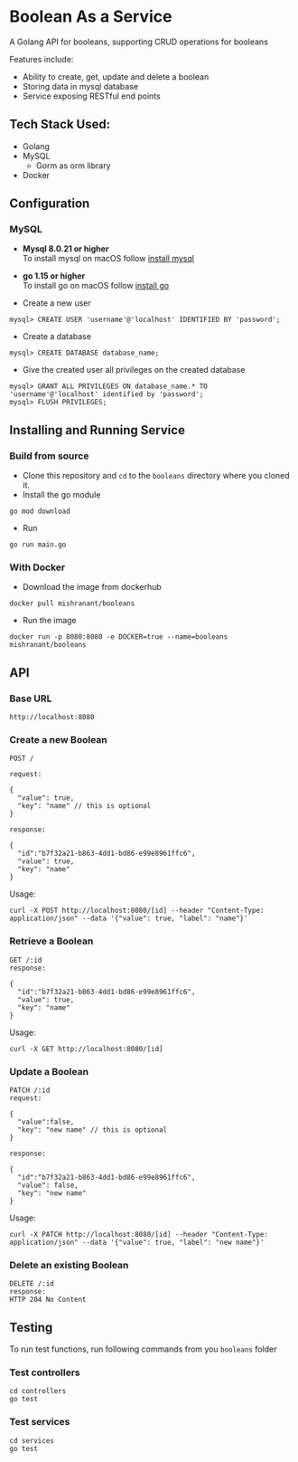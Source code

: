 # Boolean As a Service
A Golang API for booleans, supporting CRUD operations for booleans

Features include:
- Ability to create, get, update and delete a boolean
- Storing data in mysql database
- Service exposing RESTful end points

## Tech Stack Used:
- Golang
- MySQL
  - Gorm as orm library
- Docker

## Configuration

### MySQL
- __Mysql 8.0.21 or higher__ <br />
To install mysql on  macOS follow [install mysql](https://flaviocopes.com/mysql-how-to-install/) <br />

- __go 1.15 or higher__ <br />
To install go on macOS follow [install go](https://www.geeksforgeeks.org/how-to-install-golang-on-macos/) <br />


- Create a new user
```
mysql> CREATE USER 'username'@'localhost' IDENTIFIED BY 'password';
```
- Create a database
```
mysql> CREATE DATABASE database_name;
```
- Give the created user all privileges on the created database
```
mysql> GRANT ALL PRIVILEGES ON database_name.* TO 'username'@'localhost' identified by 'password';
mysql> FLUSH PRIVILEGES;
```

## Installing and Running Service

### Build from source
 - Clone this repository and `cd` to the `booleans` directory where you cloned it.
 - Install the go module
 ```
 go mod download
 ```
 - Run
 ```
 go run main.go
```

### With Docker 
- Download the image from dockerhub
```
docker pull mishranant/booleans
```
- Run the image
```
docker run -p 8080:8080 -e DOCKER=true --name=booleans mishranant/booleans
```

## API
### Base URL
```
http://localhost:8080
```

### Create a new Boolean

```
POST /

request:

{
  "value": true,
  "key": "name" // this is optional
}

response:

{
  "id":"b7f32a21-b863-4dd1-bd86-e99e8961ffc6",
  "value": true,
  "key": "name"
}
```
Usage:
 
```console
curl -X POST http://localhost:8080/[id] --header "Content-Type: application/json" --data '{"value": true, "label": "name"}'
```


### Retrieve a Boolean

```
GET /:id
response:

{
  "id":"b7f32a21-b863-4dd1-bd86-e99e8961ffc6",
  "value": true,
  "key": "name"
}
```
Usage:
 
```console
curl -X GET http://localhost:8080/[id]
```

### Update a Boolean
```
PATCH /:id
request:

{
  "value":false,
  "key": "new name" // this is optional
}

response:

{
  "id":"b7f32a21-b863-4dd1-bd86-e99e8961ffc6",
  "value": false,
  "key": "new name"
}
```

Usage:

```console
curl -X PATCH http://localhost:8080/[id] --header "Content-Type: application/json" --data '{"value": true, "label": "new name"}'
```

### Delete an existing Boolean
```
DELETE /:id
response:
HTTP 204 No Content
```

## Testing
To run test functions, run following commands from you `booleans` folder
### Test controllers
```
cd controllers
go test
```
### Test services

```
cd services
go test
```